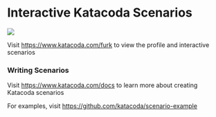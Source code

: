 # Interactive Katacoda Scenarios

[![](http://shields.katacoda.com/katacoda/furk/count.svg)](https://www.katacoda.com/furk "Get your profile on Katacoda.com")

Visit https://www.katacoda.com/furk to view the profile and interactive scenarios

### Writing Scenarios
Visit https://www.katacoda.com/docs to learn more about creating Katacoda scenarios

For examples, visit https://github.com/katacoda/scenario-example

